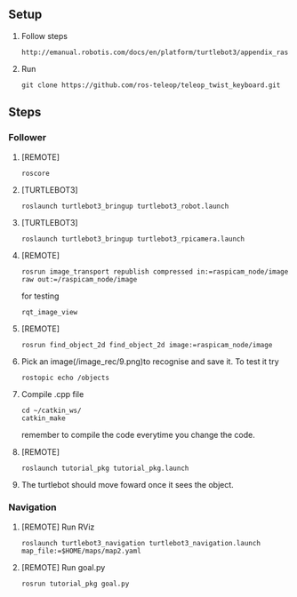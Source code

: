 ## Setup
1. Follow steps
    ```
    http://emanual.robotis.com/docs/en/platform/turtlebot3/appendix_raspi_cam/
    ```
2. Run
    ```
    git clone https://github.com/ros-teleop/teleop_twist_keyboard.git
    ```
## Steps
### Follower
1. [REMOTE] 
    ```
    roscore
    ```
2. [TURTLEBOT3] 
    ```
    roslaunch turtlebot3_bringup turtlebot3_robot.launch
    ```
3. [TURTLEBOT3] 
    ```
    roslaunch turtlebot3_bringup turtlebot3_rpicamera.launch
    ```
4. [REMOTE] 
    ```
    rosrun image_transport republish compressed in:=raspicam_node/image raw out:=/raspicam_node/image
    ```
    for testing 
    ```
    rqt_image_view
    ```
5. [REMOTE] 
    ```
    rosrun find_object_2d find_object_2d image:=raspicam_node/image
    ```
6. Pick an image(/image_rec/9.png)to recognise and save it. To test it try
    ```
    rostopic echo /objects
    ```
7. Compile .cpp file
    ```
    cd ~/catkin_ws/
    catkin_make
    ```
    remember to compile the code everytime you change the code.

8. [REMOTE] 
    ```
    roslaunch tutorial_pkg tutorial_pkg.launch
    ```
9. The turtlebot should move foward once it sees the object.
### Navigation
1.  [REMOTE]
    Run RViz
    ```
    roslaunch turtlebot3_navigation turtlebot3_navigation.launch map_file:=$HOME/maps/map2.yaml
    ```
2.  [REMOTE]
    Run goal.py
    ```
    rosrun tutorial_pkg goal.py
    ```

